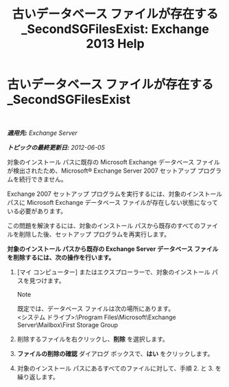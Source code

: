 ﻿---
title: '古いデータベース ファイルが存在する_SecondSGFilesExist: Exchange 2013 Help'
TOCTitle: 古いデータベース ファイルが存在する_SecondSGFilesExist
ms:assetid: fe2908e7-df8b-4f35-946a-cfbf8521e93a
ms:mtpsurl: https://technet.microsoft.com/ja-jp/library/ms.exch.setupreadiness.secondsgfilesexist(v=EXCHG.150)
ms:contentKeyID: 48270288
ms.date: 04/24/2018
mtps_version: v=EXCHG.150
ms.translationtype: HT
---

# 古いデータベース ファイルが存在する\_SecondSGFilesExist

 

_**適用先:** Exchange Server_

_**トピックの最終更新日:** 2012-06-05_

対象のインストール パスに既存の Microsoft Exchange データベース ファイルが検出されたため、Microsoft® Exchange Server 2007 セットアップ プログラムを続行できません。

Exchange 2007 セットアップ プログラムを実行するには、対象のインストール パスに Microsoft Exchange データベース ファイルが存在しない状態になっている必要があります。

この問題を解決するには、対象のインストール パスから既存のすべてのファイルを削除した後、セットアップ プログラムを再実行します。

**対象のインストール パスから既存の Exchange Server データベース ファイルを削除するには、次の操作を行います。**

1.  \[マイ コンピューター\] またはエクスプローラーで、対象のインストール パスを見つけます。
    

    > [!NOTE]
    > 既定では、データベース ファイルは次の場所にあります。<BR>&lt;システム ドライブ&gt;:\Program Files\Microsoft\Exchange Server\Mailbox\First Storage Group



2.  削除するファイルを右クリックし、<strong>削除</strong> を選択します。

3.  <strong>ファイルの削除の確認</strong> ダイアログ ボックスで、<strong>はい</strong> をクリックします。

4.  対象のインストール パスにあるすべてのファイルに対して、手順 2. と 3. を繰り返します。

